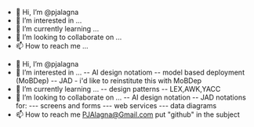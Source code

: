 - 👋 Hi, I’m @pjalagna
- 👀 I’m interested in ...
- 🌱 I’m currently learning ...
- 💞️ I’m looking to collaborate on ...
- 📫 How to reach me ...

<!---
pjalagna/pjalagna is a ✨ special ✨ repository because its `README.md` (this file) appears on your GitHub profile.
You can click the Preview link to take a look at your changes.
--->
- 👋 Hi, I’m @pjalagna
- 👀 I’m interested in ...
-- AI design notatiom
-- model based deployment (MoBDep)
-- JAD - i'd like to reinstitute this with MoBDep
- 🌱 I’m currently learning ...
-- design patterns
-- LEX,AWK,YACC
- 💞️ I’m looking to collaborate on ...
-- AI design notation
-- JAD notations for:
--- screens and forms
--- web services
--- data diagrams
- 📫 How to reach me PJAlagna@Gmail.com put "github" in the subject
